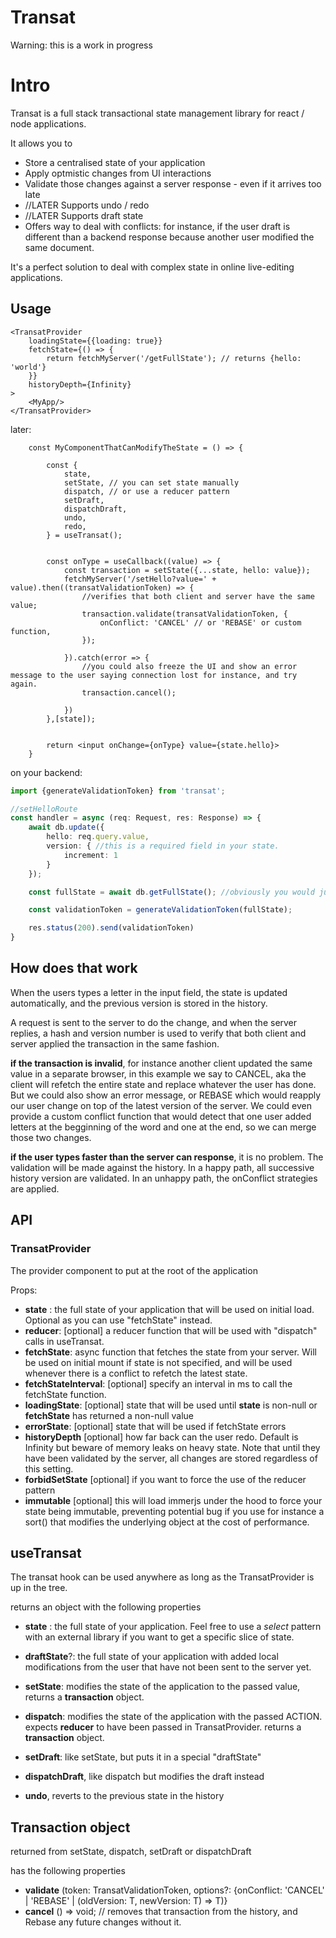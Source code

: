 # Transat

Warning: this is a work in progress

# Intro

Transat is a full stack transactional state management library for react / node applications.

It allows you to

- Store a centralised state of your application
- Apply optmistic changes from UI interactions
- Validate those changes against a server response - even if it arrives too late
- //LATER Supports undo / redo
- //LATER Supports draft state
- Offers way to deal with conflicts: for instance, if the user draft is different than a backend response because another user modified the same document.

It's a perfect solution to deal with complex state in online live-editing applications.


## Usage

```tsx
<TransatProvider
    loadingState={{loading: true}}
    fetchState={() => {
        return fetchMyServer('/getFullState'); // returns {hello: 'world'}
    }}
    historyDepth={Infinity}
>
    <MyApp/>
</TransatProvider>
```

later:
```tsx
    const MyComponentThatCanModifyTheState = () => {

        const {
            state,
            setState, // you can set state manually
            dispatch, // or use a reducer pattern
            setDraft,
            dispatchDraft,
            undo,
            redo,
        } = useTransat();


        const onType = useCallback((value) => {
            const transaction = setState({...state, hello: value});
            fetchMyServer('/setHello?value=' + value).then((transatValidationToken) => {
                //verifies that both client and server have the same value;
                transaction.validate(transatValidationToken, {
                    onConflict: 'CANCEL' // or 'REBASE' or custom function,
                }); 
               
            }).catch(error => {
                //you could also freeze the UI and show an error message to the user saying connection lost for instance, and try again.
                transaction.cancel();

            })
        },[state]);


        return <input onChange={onType} value={state.hello}>
    }
```

on your backend:

```typescript
import {generateValidationToken} from 'transat';

//setHelloRoute
const handler = async (req: Request, res: Response) => {
    await db.update({
        hello: req.query.value,
        version: { //this is a required field in your state.
            increment: 1
        }
    });

    const fullState = await db.getFullState(); //obviously you would just want the scope of what your application has locally.

    const validationToken = generateValidationToken(fullState);

    res.status(200).send(validationToken)
}

```

## How does that work

When the users types a letter in the input field, the state is updated automatically,
and the previous version is stored in the history.

A request is sent to the server to do the change, and when the server replies, a hash and version number is used to verify that both client and server applied the transaction in the same fashion. 

**if the transaction is invalid**, for instance another client updated the same value in a separate browser, in this example we say to CANCEL, aka the client will refetch the entire state and replace whatever the user has done. But we could also show an error message, or REBASE which would reapply our user change on top of the latest version of the server. We could even provide a custom conflict function that would detect that one user added letters at the begginning of the word and one at the end, so we can merge those two changes.

**if the user types faster than the server can response**, it is no problem. The validation will be made against the history. In a happy path, all successive history version are validated. In an unhappy path, the onConflict strategies are applied.

## API

### TransatProvider
The provider component to put at the root of the application

Props:

- **state** : the full state of your application that will be used on initial load. Optional as you can use "fetchState" instead.
- **reducer**: [optional] a reducer function that will be used with "dispatch" calls in useTransat.
- **fetchState**: async function that fetches the state from your server. Will be used on initial mount if state is not specified, and will be used whenever there is a conflict to refetch the latest state.
- **fetchStateInterval**: [optional] specify an interval in ms to call the fetchState function.
- **loadingState**: [optional] state that will be used until **state** is non-null or **fetchState** has returned a non-null value
- **errorState**: [optional] state that will be used if fetchState errors
- **historyDepth** [optional] how far back can the user redo. Default is Infinity but beware of memory leaks on heavy state. Note that until they have been validated by the server, all changes are stored regardless of this setting.
- **forbidSetState** [optional] if you want to force the use of the reducer pattern
- **immutable** [optional] this will load immerjs under the hood to force your state being immutable, preventing potential bug if you use for instance a sort() that modifies the underlying object at the cost of performance.

## useTransat
The transat hook can be used anywhere as long as the TransatProvider is up in the tree.

returns an object with the following properties

- **state** : the full state of your application. Feel free to use a *select* pattern with an external library if you want to get a specific slice of state.
- **draftState**?: the full state of your application with added local modifications from the user that have not been sent to the server yet.

- **setState**: modifies the state of the application to the passed value, returns a **transaction** object.
- **dispatch**: modifies the state of the application with the passed ACTION. expects **reducer** to have been passed in TransatProvider. returns a **transaction** object.
- **setDraft**: like setState, but puts it in a special "draftState"
- **dispatchDraft**, like dispatch but modifies the draft instead
- **undo**, reverts to the previous state in the history


## Transaction object
returned from setState, dispatch, setDraft or dispatchDraft

has the following properties

- **validate** (token: TransatValidationToken, options?: {onConflict: 'CANCEL' | 'REBASE' | <T>(oldVersion: T, newVersion: T) => T)}
- **cancel** () => void; // removes that transaction from the history, and Rebase any future changes without it. 

